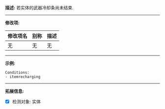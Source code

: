 **描述:** 若实体的武器冷却条尚未结束.

---

**修改项:**

| 修改项名  | 别称           | 描述                      |
| --------- | -------------- | ------------------------- |
| 无 | 无 | 无 |

---

**示例:**

```
Conditions:
- itemrecharging
```

---

**拓展信息:**

- [x] 检测对象: 实体